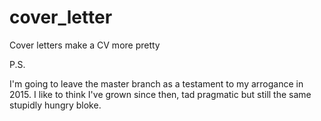 # cover_letter
Cover letters make a CV more pretty 

P.S.

I'm going to leave the master branch as a testament to my arrogance in 2015. I like to think I've grown since then, tad pragmatic but still the same stupidly hungry bloke.

